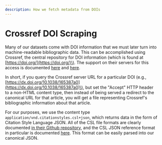 ```yaml
---
description: How we fetch metadata from DOIs
---
```


# Crossref DOI Scraping

Many of our datasets come with DOI information that we must later turn into machine-readable bibliographic data. This can be accomplished using Crossref, the central repository for DOI information \(which is found at [https://doi.org/](https://doi.org/)\). The support on their servers for this access is documented [here](https://support.crossref.org/hc/en-us/articles/213673586-Content-negotiation) and [here](https://crosscite.org/docs.html).

In short, if you query the Crossref server URL for a particular DOI \(e.g., [https://dx.doi.org/10.1038/165387a0](https://dx.doi.org/10.1038/165387a0)\), but set the "Accept" HTTP header to a non-HTML content type, then instead of being served a redirect to the canonical URL for that article, you will get a file representing Crossref's bibliographic information about that article.

For our purposes, we use the content type `application/vnd.citationstyles.csl+json`, which returns data in the form of Citation Style Language JSON. All of the CSL file formats are clearly documented [in their Github repository](https://github.com/citation-style-language/schema), and the CSL JSON reference format in particular is documented [here](https://github.com/citation-style-language/schema/blob/master/csl-data.json). This format can be easily parsed into our canonical JSON.

